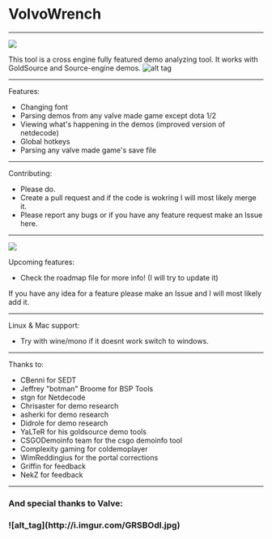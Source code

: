 # VolvoWrench
***
![](http://forthebadge.com/images/badges/built-with-love.svg)

This tool is a cross engine fully featured demo analyzing tool. It works with GoldSource and Source-engine demos.
![alt tag](http://i.imgur.com/hfzwuRL.png)
***
Features:
  - Changing font
  - Parsing demos from any valve made game except dota 1/2
  - Viewing what's happening in the demos (improved version of netdecode)
  - Global hotkeys
  - Parsing any valve made game's save file

***

Contributing:
 - Please do.
 - Create a pull request and if the code is wokring I will most likely merge it.
 - Please report any bugs or if you have any feature request make an Issue here.
 
***

 ![](http://forthebadge.com/images/badges/fuck-it-ship-it.svg)

Upcoming features:
 - Check the roadmap file for more info! (I will try to update it)
  
  If you have any idea for a feature please make an Issue and I will most likely add it.
  
***

Linux & Mac support:
 - Try with wine/mono if it doesnt work switch to windows.
 
***

Thanks to:
  - CBenni for SEDT
  - Jeffrey "botman" Broome for BSP Tools
  - stgn for Netdecode
  - Chrisaster for demo research
  - asherki for demo research
  - Didrole for demo research
  - YaLTeR for his goldsource demo tools
  - CSGODemoinfo team for the csgo demoinfo tool
  - Complexity gaming for coldemoplayer
  - WimReddingius for the portal corrections
  - Griffin for feedback
  - NekZ for feedback
 
 ***
 <h3>And special thanks to Valve:<h3>
  ![alt_tag](http://i.imgur.com/GRSBOdl.jpg)
